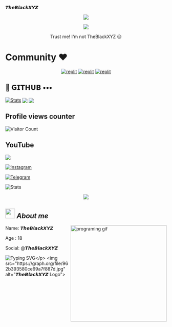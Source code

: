 
  <b> 𝙏𝙝𝙚𝘽𝙡𝙖𝙘𝙠𝙓𝙔𝙕</b>
  
<p align="center">
  <a href="https://github.com/TheBlackxyz/readme-typing-svg">
    <img src="https://readme-typing-svg.demolab.com/?lines=TheBlackXYZ &font=Fira%20SemiBold&center=true&width=480&height=45&color=fff68f&vCenter=true&pause=1000&size=40" /></a>
</p>

<p align="center">
  <a href="https://github.com/TheBlackxyz/readme-typing-svg">
    <img src="https://readme-typing-svg.demolab.com/?lines=Full-stack%20web%20app%20and%20BOT%20developer;Experienced%20UI%2FUX%20Designer;20%20B%GitHubUsedTime%20of%20coding%20experience;Always%20learning%20new%20things;A.I%20DEVELOPER%20&font=Fira%20Code&center=true&width=500&height=45&color=f75c7e&vCenter=true&pause=1000&size=22" /></a>
</p>

<p align="center">
 Trust me! I'm not TheBlackXYZ 😒
</p>

# Community ❤️
</p>
<p align="center">
<a href="https://www.instagram.com/the_black_xyz?igshid=YmMyMTA2M2Y="><img alt="replit" src="https://img.shields.io/badge/-Instagram-orange?style=for-the-badge&logo=instagram&logoColor=white"/></a> <a href="https://telegram.me/TheBlackXYZBotz"><img alt="replit" src="https://img.shields.io/badge/-Telegram-blue?style=for-the-badge&logo=telegram&logoColor=white"/></a>
<a href="https://youtube.com/@TheBlackXYZ?igshid=YmMyMTA2M2Y="><img alt="replit" src="https://img.shields.io/badge/-youtube-red?style=for-the-badge&logo=youtube&logoColor=white"/></a>
</p>

## 💜 𝗚𝗜𝗧𝗛𝗨𝗕 •••
[![Stats](https://github-readme-stats.vercel.app/api?username=TheBlackxyz&hide=prs&count_public=true&show_icons=true&theme=algolia)](https://github.com/TheBlackxyz/github-readme-stats)
<img src="https://github-readme-streak-stats.herokuapp.com?user=TheBlackxyz&theme=tokyonight" align="center">
<img src="https://github-readme-stats.vercel.app/api/top-langs/?username=TheBlackxyz&layout=compact&theme=tokyonight" align="center">


## Profile views counter
![Visitor Count](https://profile-counter.glitch.me/{TheBlackxyz+Badshah24}/count.svg)


## YouTube 
<a href="https://youtube.com/@TheBlackXYZ"> <img src="https://img.shields.io/youtube/channel/subscribers/UCY-iDra0x2hdd9PdHKcZkRw?label=Subscribers&style=for-the-badge&color=red&labelColor=ce463"/> </a>



 [![Instagram](https://img.shields.io/badge/Instagram-%23E4405F.svg?logo=Instagram&logoColor=white)](https://www.instagram.com/the_black_xyz)

<a href="https://telegram.dog/TheBlackXYZ"><img alt="Telegram" src="https://img.shields.io/badge/TheBlackXYZ-2CA5E0?style=for-the-badge&logo=telegram&logoColor=green"/></a>
</p>

![Stats](https://github-readme-stats.vercel.app/api?username=TheBlackxyz&show_icons=true&count_private=false&theme=white)    

<p align="center">
  <a href="https://github.com/TheBlackxyz">
    <img src="https://activity-graph.herokuapp.com/graph?username=kdbotz&theme=react-dark" />
  </a>
</p>

## <img src="https://media.giphy.com/media/ObNTw8Uzwy6KQ/giphy.gif" width=30px height=30px>&nbsp;***About me***

<img alt="programing gif" align="right" width=300px src="https://media.giphy.com/media/juua9i2c2fA0AIp2iq/giphy.gif" />



Name: 𝙏𝙝𝙚𝘽𝙡𝙖𝙘𝙠𝙓𝙔𝙕 

Age : 18

Social: @𝙏𝙝𝙚𝘽𝙡𝙖𝙘𝙠𝙓𝙔𝙕


       
![Typing SVG](https://readme-typing-svg.herokuapp.com/?lines=𝗧𝗛𝗜𝗦+𝗜𝗦+𝙏𝙝𝙚𝘽𝙡𝙖𝙘𝙠𝙓𝙔𝙕!;𝗖𝗕𝗥𝗘𝗔𝗧𝗘𝗗+𝗕𝗬+𝙏𝙝𝙚𝘽𝙡𝙖𝙘𝙠𝙓𝙔𝙕!)</p>
<img src="https://graph.org/file/962b393580ce69a7f887d.jpg" alt="𝙏𝙝𝙚𝘽𝙡𝙖𝙘𝙠𝙓𝙔𝙕 Logo">
</p>
<p align="center">

<h1 align="center">
